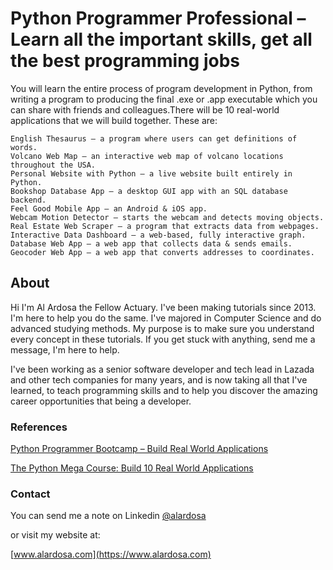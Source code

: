 # Python Programmer Professional – Learn all the important skills, get all the best programming jobs

You will learn the entire process of program development in Python, from writing a program to producing the final .exe or .app executable which you can share with friends and colleagues.There will be 10 real-world applications that we will build together. These are:

    English Thesaurus – a program where users can get definitions of words.
    Volcano Web Map – an interactive web map of volcano locations throughout the USA.
    Personal Website with Python – a live website built entirely in Python.
    Bookshop Database App – a desktop GUI app with an SQL database backend.
    Feel Good Mobile App – an Android & iOS app.
    Webcam Motion Detector – starts the webcam and detects moving objects.
    Real Estate Web Scraper – a program that extracts data from webpages.
    Interactive Data Dashboard – a web-based, fully interactive graph.
    Database Web App – a web app that collects data & sends emails.
    Geocoder Web App – a web app that converts addresses to coordinates.

## About
Hi I'm Al Ardosa the Fellow Actuary. I've been making tutorials since 2013. I'm here to help you do the same. I've majored in Computer Science and do advanced studying methods. My purpose is to make sure you understand every concept in these tutorials. If you get stuck with anything, send me a message, I'm here to help.

I've been working as a senior software developer and tech lead in Lazada and other tech companies for many years, and is now taking all that I've learned, to teach programming skills and to help you discover the amazing career opportunities that being a developer.

### References
[Python Programmer Bootcamp – Build Real World Applications](https://www.alardosa.com/python-programmer-mega-course)

[The Python Mega Course: Build 10 Real World Applications ](https://www.udemy.com/course/the-python-mega-course/)

### Contact
You can send me a note on Linkedin [@alardosa](https://www.linkedin.com/in/alardosa/)

or visit my website at:

[www.alardosa.com](https://www.alardosa.com)
